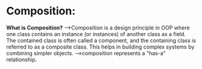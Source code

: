 # **Composition:**

**What is Composition?**
   -->Composition is a design principle in OOP where one class contains an instance (or instances) of another class as a field. The contained class is often called a 
      component, and the containing class is referred to as a composite class. This helps in building complex systems by combining simpler objects.
   -->composition represents a "has-a" relationship.
  
